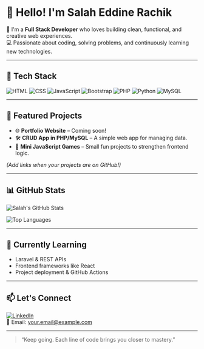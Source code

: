 # 👋 Hello! I'm Salah Eddine Rachik

🎯 I'm a **Full Stack Developer** who loves building clean, functional, and creative web experiences.  
💻 Passionate about coding, solving problems, and continuously learning new technologies.

---

## 🚀 Tech Stack

![HTML](https://img.shields.io/badge/HTML5-E34F26?style=flat-square&logo=html5&logoColor=white)
![CSS](https://img.shields.io/badge/CSS3-1572B6?style=flat-square&logo=css3&logoColor=white)
![JavaScript](https://img.shields.io/badge/JavaScript-F7DF1E?style=flat-square&logo=javascript&logoColor=black)
![Bootstrap](https://img.shields.io/badge/Bootstrap-7952B3?style=flat-square&logo=bootstrap&logoColor=white)
![PHP](https://img.shields.io/badge/PHP-777BB4?style=flat-square&logo=php&logoColor=white)
![Python](https://img.shields.io/badge/Python-3776AB?style=flat-square&logo=python&logoColor=white)
![MySQL](https://img.shields.io/badge/MySQL-005C84?style=flat-square&logo=mysql&logoColor=white)

---

## 📂 Featured Projects

- 🌐 **Portfolio Website** – Coming soon!
- 🛠️ **CRUD App in PHP/MySQL** – A simple web app for managing data.
- 🎯 **Mini JavaScript Games** – Small fun projects to strengthen frontend logic.

*(Add links when your projects are on GitHub!)*

---

## 📊 GitHub Stats

![Salah's GitHub Stats](https://github-readme-stats.vercel.app/api?username=SalahEddineRachik&show_icons=true&theme=default)

![Top Languages](https://github-readme-stats.vercel.app/api/top-langs/?username=SalahEddineRachik&layout=compact)

---

## 🌱 Currently Learning

- Laravel & REST APIs
- Frontend frameworks like React
- Project deployment & GitHub Actions

---

## 📫 Let's Connect

[![LinkedIn](https://img.shields.io/badge/LinkedIn-Connect-blue?style=flat-square&logo=linkedin)](https://www.linkedin.com/)  
📧 Email: your.email@example.com

---

> “Keep going. Each line of code brings you closer to mastery.”
